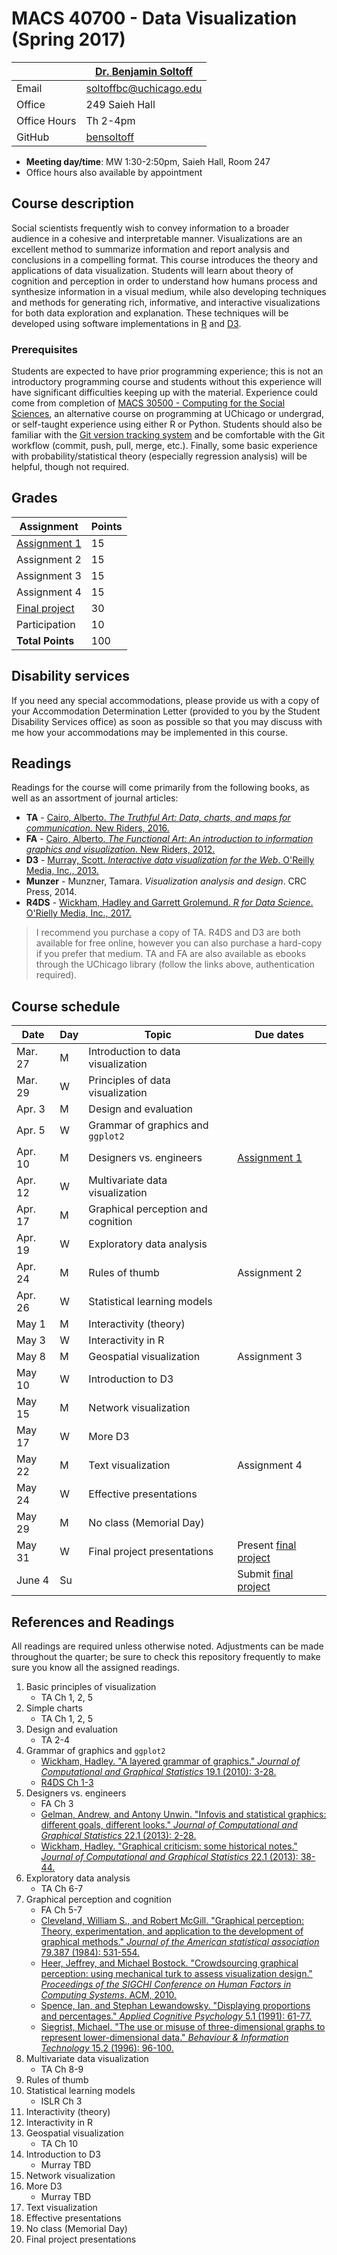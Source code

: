 # MACS 40700 - Data Visualization (Spring 2017)

|  | [Dr. Benjamin Soltoff](http://www.bensoltoff.com/) |
|--------------|----------------------------------------------------|
| Email | soltoffbc@uchicago.edu |
| Office | 249 Saieh Hall |
| Office Hours | Th 2-4pm |
| GitHub | [bensoltoff](https://github.com/bensoltoff) |

* **Meeting day/time**: MW 1:30-2:50pm, Saieh Hall, Room 247
* Office hours also available by appointment

## Course description

Social scientists frequently wish to convey information to a broader audience in a cohesive and interpretable manner. Visualizations are an excellent method to summarize information and report analysis and conclusions in a compelling format. This course introduces the theory and applications of data visualization. Students will learn about theory of cognition and perception in order to understand how humans process and synthesize information in a visual medium, while also developing techniques and methods for generating rich, informative, and interactive visualizations for both data exploration and explanation. These techniques will be developed using software implementations in [R](https://www.r-project.org/) and [D3](https://d3js.org/).

### Prerequisites

Students are expected to have prior programming experience; this is not an introductory programming course and students without this experience will have significant difficulties keeping up with the material. Experience could come from completion of [MACS 30500 - Computing for the Social Sciences](http://cfss.uchicago.edu/), an alternative course on programming at UChicago or undergrad, or self-taught experience using either R or Python. Students should also be familiar with the [Git version tracking system](https://git-scm.com/) and be comfortable with the Git workflow (commit, push, pull, merge, etc.). Finally, some basic experience with probability/statistical theory (especially regression analysis) will be helpful, though not required.

## Grades

| Assignment | Points |
|------------------|--------|
| [Assignment 1](assignments/assignment-1.md) | 15 |
| Assignment 2 | 15 |
| Assignment 3 | 15 |
| Assignment 4 | 15 |
| [Final project](assignments/final-project.md) | 30 |
| Participation | 10 |
| **Total Points** | 100 |

## Disability services

If you need any special accommodations, please provide us with a copy of your Accommodation Determination Letter (provided to you by the Student Disability Services office) as soon as possible so that you may discuss with me how your accommodations may be implemented in this course.

## Readings

Readings for the course will come primarily from the following books, as well as an assortment of journal articles:

* **TA** - [Cairo, Alberto. *The Truthful Art: Data, charts, and maps for communication*. New Riders, 2016.](http://proquestcombo.safaribooksonline.com.proxy.uchicago.edu/book/databases-and-reporting-tools/9780133440492)
* **FA** - [Cairo, Alberto. *The Functional Art: An introduction to information graphics and visualization*. New Riders, 2012.](http://proquestcombo.safaribooksonline.com.proxy.uchicago.edu/book/graphic-design/9780133041187)
* **D3** - [Murray, Scott. *Interactive data visualization for the Web*. O'Reilly Media, Inc., 2013.](http://alignedleft.com/work/d3-book)
* **Munzer** - Munzner, Tamara. *Visualization analysis and design*. CRC Press, 2014.
* **R4DS** - [Wickham, Hadley and Garrett Grolemund. *R for Data Science*. O'Rielly Media, Inc., 2017.](http://r4ds.had.co.nz/)

> I recommend you purchase a copy of TA. R4DS and D3 are both available for free online, however you can also purchase a hard-copy if you prefer that medium. TA and FA are also available as ebooks through the UChicago library (follow the links above, authentication required).

## Course schedule

| Date | Day | Topic | Due dates |
|---------|-----|------------------------------------|-------------------------------------------------------|
| Mar. 27 | M | Introduction to data visualization |  |
| Mar. 29 | W | Principles of data visualization |  |
| Apr. 3 | M | Design and evaluation |  |
| Apr. 5 | W | Grammar of graphics and `ggplot2` |  |
| Apr. 10 | M | Designers vs. engineers | [Assignment 1](assignments/assignment-1.md) |
| Apr. 12 | W | Multivariate data visualization |  |
| Apr. 17 | M | Graphical perception and cognition |  |
| Apr. 19 | W | Exploratory data analysis |  |
| Apr. 24 | M | Rules of thumb | Assignment 2 |
| Apr. 26 | W | Statistical learning models |  |
| May 1 | M | Interactivity (theory) |  |
| May 3 | W | Interactivity in R |  |
| May 8 | M | Geospatial visualization | Assignment 3 |
| May 10 | W | Introduction to D3 |  |
| May 15 | M | Network visualization |  |
| May 17 | W | More D3 |  |
| May 22 | M | Text visualization | Assignment 4 |
| May 24 | W | Effective presentations |  |
| May 29 | M | No class (Memorial Day) |  |
| May 31 | W | Final project presentations | Present [final project](assignments/final-project.md) |
| June 4 | Su |  | Submit [final project](assignments/final-project.md) |

## References and Readings

All readings are required unless otherwise noted. Adjustments can be made throughout the quarter; be sure to check this repository frequently to make sure you know all the assigned readings.

1. Basic principles of visualization
    * TA Ch 1, 2, 5
1. Simple charts
    * TA Ch 1, 2, 5
1. Design and evaluation
    * TA 2-4
1. Grammar of graphics and `ggplot2`
    * [Wickham, Hadley. "A layered grammar of graphics." *Journal of Computational and Graphical Statistics* 19.1 (2010): 3-28.](http://www-tandfonline-com.proxy.uchicago.edu/doi/abs/10.1198/jcgs.2009.07098)
    * [R4DS Ch 1-3](http://r4ds.had.co.nz/)
1. Designers vs. engineers
    * FA Ch 3
    * [Gelman, Andrew, and Antony Unwin. "Infovis and statistical graphics: different goals, different looks." *Journal of Computational and Graphical Statistics* 22.1 (2013): 2-28.](http://www-tandfonline-com.proxy.uchicago.edu/doi/full/10.1080/10618600.2012.761137)
    * [Wickham, Hadley. "Graphical criticism: some historical notes." *Journal of Computational and Graphical Statistics* 22.1 (2013): 38-44.](http://www-tandfonline-com.proxy.uchicago.edu/doi/full/10.1080/10618600.2012.761140?src=recsys)
1. Exploratory data analysis
    * TA Ch 6-7
1. Graphical perception and cognition
    * FA Ch 5-7
    * [Cleveland, William S., and Robert McGill. "Graphical perception: Theory, experimentation, and application to the development of graphical methods." *Journal of the American statistical association* 79.387 (1984): 531-554.](http://www.jstor.org.proxy.uchicago.edu/stable/2288400)
    * [Heer, Jeffrey, and Michael Bostock. "Crowdsourcing graphical perception: using mechanical turk to assess visualization design." *Proceedings of the SIGCHI Conference on Human Factors in Computing Systems*. ACM, 2010.](http://dl.acm.org.proxy.uchicago.edu/citation.cfm?id=1753357&CFID=745610279&CFTOKEN=53601915)
    * [Spence, Ian, and Stephan Lewandowsky. "Displaying proportions and percentages." *Applied Cognitive Psychology* 5.1 (1991): 61-77.](http://onlinelibrary.wiley.com.proxy.uchicago.edu/doi/10.1002/acp.2350050106/abstract;jsessionid=E21007114F95498B3EA95F35DD6A21BF.f03t04)
    * [Siegrist, Michael. "The use or misuse of three-dimensional graphs to represent lower-dimensional data." *Behaviour & Information Technology* 15.2 (1996): 96-100.](http://web.b.ebscohost.com.proxy.uchicago.edu/ehost/detail/detail?sid=7f75c721-2db0-4d09-9a39-4c63f8cdae48%40sessionmgr103&vid=0&hid=107&bdata=JnNpdGU9ZWhvc3QtbGl2ZSZzY29wZT1zaXRl#AN=7613951&db=iih)
1. Multivariate data visualization
    * TA Ch 8-9
1. Rules of thumb
1. Statistical learning models
    * ISLR Ch 3
1. Interactivity (theory)
1. Interactivity in R
1. Geospatial visualization
    * TA Ch 10
1. Introduction to D3
    * Murray TBD
1. Network visualization
1. More D3
    * Murray TBD
1. Text visualization
1. Effective presentations
1. No class (Memorial Day)
1. Final project presentations
